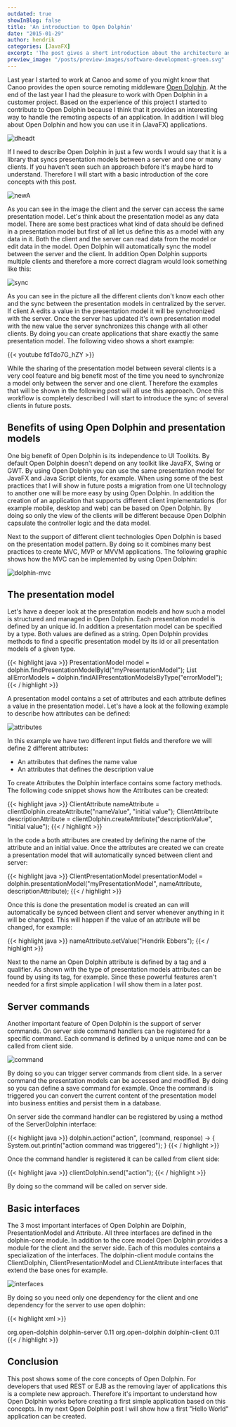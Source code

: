```yaml
---
outdated: true
showInBlog: false
title: 'An introduction to Open Dolphin'
date: "2015-01-29"
author: hendrik
categories: [JavaFX]
excerpt: 'The post gives a short introduction about the architecture and features of Open Dolphin'
preview_image: "/posts/preview-images/software-development-green.svg"
---
```

Last year I started to work at Canoo and some of you might know that Canoo provides the open source remoting middleware [Open Dolphin](http://open-dolphin.org/dolphin_website/Home.html). At the end of the last year I had the pleasure to work with Open Dolphin in a customer project. Based on the experience of this project I started to contribute to Open Dolphin because I think that it provides an interesting way to handle the remoting aspects of an application. In addition I will blog about Open Dolphin and how you can use it in (JavaFX) applications.

![dheadt](/posts/guigarage-legacy/dheadt.png)

If I need to describe Open Dolphin in just a few words I would say that it is a library that syncs presentation models between a server and one or many clients. If you haven't seen such an approach before it's maybe hard to understand. Therefore I will start with a basic introduction of the core concepts with this post.

![newA](/posts/guigarage-legacy/newA.png)

As you can see in the image the client and the server can access the same presentation model. Let's think about the presentation model as any data model. There are some best practices what kind of data should be defined in a presentation model but first of all let us define this as a model with any data in it. Both the client and the server can read data from the model or edit data in the model. Open Dolphin will automatically sync the model between the server and the client. In addition Open Dolphin supports multiple clients and therefore a more correct diagram would look something like this:

![sync](/posts/guigarage-legacy/sync.png)

As you can see in the picture all the different clients don't know each other and the sync between the presentation models in centralized by the server. If client A edits a value in the presentation model it will be synchronized with the server. Once the server has updated it's own presentation model with the new value the server synchronizes this change with all other clients. By doing you can create applications that share exactly the same presentation model. The following video shows a short example:

{{< youtube fdTdo7G_hZY >}}

While the sharing of the presentation model between several clients is a very cool feature and big benefit most of the time you need to synchronize a model only between the server and one client. Therefore the examples that will be shown in the following post will all use this approach. Once this workflow is completely described I will start to introduce the sync of several clients in future posts.

## Benefits of using Open Dolphin and presentation models

One big benefit of Open Dolphin is its independence to UI Toolkits. By default Open Dolphin doesn't depend on any toolkit like JavaFX, Swing or GWT. By using Open Dolphin you can use the same presentation model for JavaFX and Java Script clients, for example. When using some of the best practices that I will show in future posts a migration from one UI technology to another one will be more easy by using Open Dolphin. In addition the creation of an application that supports different client implementations (for example mobile, desktop and web) can be based on Open Dolphin. By doing so only the view of the clients will be different because Open Dolphin capsulate the controller logic and the data model.

Next to the support of different client technologies Open Dolphin is based on the presentation model pattern. By doing so it combines many best practices to create MVC, MVP or MVVM applications. The following graphic shows how the MVC can be implemented by using Open Dolphin:

![dolphin-mvc](/posts/guigarage-legacy/dolphin-mvc.png)

## The presentation model

Let's have a deeper look at the presentation models and how such a model is structured and managed in Open Dolphin. Each presentation model is defined by an unique id. In addition a presentation model can be specified by a type. Both values are defined as a string. Open Dolphin provides methods to find a specific presentation model by its id or all presentation models of a given type.

{{< highlight java >}}
PresentationModel model = dolphin.findPresentationModelById("myPresentationModel");
List<PresentationModel> allErrorModels = dolphin.findAllPresentationModelsByType("errorModel");
{{< / highlight >}}

A presentation model contains a set of attributes and each attribute defines a value in the presentation model. Let's have a look at the following example to describe how attributes can be defined:

![attributes](/posts/guigarage-legacy/attributes.png)

In this example we have two different input fields and therefore we will define 2 different attributes:

* An attributes that defines the name value
* An attributes that defines the description value

To create Attributes the Dolphin interface contains some factory methods. The following code snippet shows how the Attributes can be created:

{{< highlight java >}}
ClientAttribute nameAttribute = clientDolphin.createAttribute("nameValue", "initial value");
ClientAttribute descriptionAttribute = clientDolphin.createAttribute("descriptionValue", "initial value");
{{< / highlight >}}

In the code a both attributes are created by defining the name of the attribute and an initial value. Once the attributes are created we can create a presentation model that will automatically synced between client and server:

{{< highlight java >}}
ClientPresentationModel presentationModel = dolphin.presentationModel("myPresentationModel", nameAttribute, descriptionAttribute);
{{< / highlight >}}

Once this is done the presentation model is created an can will automatically be synced between client and server whenever anything in it will be changed. This will happen if the value of an attribute will be changed, for example:

{{< highlight java >}}
nameAttribute.setValue("Hendrik Ebbers");
{{< / highlight >}}

Next to the name an Open Dolphin attribute is defined by a tag and a qualifier. As shown with the type of  presentation models attributes can be found by using its tag, for example. Since these powerful features aren't needed for a first simple application I will show them in a later post.

## Server commands

Another important feature of Open Dolphin is the support of server commands. On server side command handlers can be registered for a specific command. Each command is defined by a unique name and can be called from client side.

![command](/posts/guigarage-legacy/command.png)

By doing so you can trigger server commands from client side. In a server command the presentation models can be accessed and modified. By doing so you can define a save command for example. Once the command is triggered you can convert the current content of the presentation model into business entities and persist them in a database.

On server side the command handler can be registered by using a method of the ServerDolphin interface:

{{< highlight java >}}
dolphin.action("action", (command, response) -> {
    System.out.println("action command was triggered");
}
{{< / highlight >}}

Once the command handler is registered it can be called from client side:

{{< highlight java >}}
clientDolphin.send("action");
{{< / highlight >}}

By doing so the command will be called on server side.

## Basic interfaces

The 3 most important interfaces of Open Dolphin are Dolphin, PresentationModel and Attribute. All three interfaces are defined in the dolphin-core module. In addition to the core model Open Dolphin provides a module for the client and the server side. Each of this modules contains a specialization of the interfaces. The dolphin-client module contains the ClientDolphin, ClientPresentationModel and CLientAttribute interfaces that extend the base ones for example.

![interfaces](/posts/guigarage-legacy/interfaces.png)

By doing so you need only one dependency for the client and one dependency for the server to use open dolphin:

{{< highlight xml >}}
<!-- Maven dependency for the server -->
<dependency>
    <groupId>org.open-dolphin</groupId>
    <artifactId>dolphin-server</artifactId>
    <version>0.11</version>
</dependency>

<!-- Maven dependency for the client -->
<dependency>
    <groupId>org.open-dolphin</groupId>
    <artifactId>dolphin-client</artifactId>
    <version>0.11</version>
</dependency>
{{< / highlight >}}

## Conclusion

This post shows some of the core concepts of Open Dolphin. For developers that used REST or EJB as the removing layer of applications this is a complete new approach. Therefore it's important to understand how Open Dolphin works before creating a first simple application based on this concepts. In my next Open Dolphin post I will show how a first "Hello World" application can be created.
